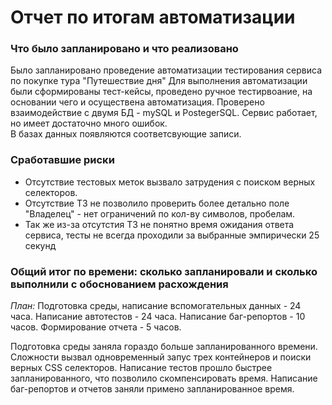# Отчет по итогам автоматизации

### Что было запланировано и что реализовано
Было запланировано проведение автоматизации тестирования сервиса по покупке тура "Путешествие дня" 
Для выполнения автоматизации были сформированы тест-кейсы, проведено ручное тестирвоание, на основании чего и осуществена автоматизация.
Проверено взаимодействие с двумя БД - mySQL и PostegerSQL. Сервис работает, но имеет достаточно много ошибок.  
В базах данных появляются соответсвующие записи.

### Сработавшие риски
* Отсутствие тестовых меток вызвало затрудения с поиском верных селекторов.
* Отсутствие ТЗ не позволило проверить более детально поле "Владелец" - нет ограничений по кол-ву символов, пробелам.
* Так же из-за отсутстия ТЗ не понятно время ожидания ответа сервиса, тесты не всегда проходили за выбранные эмпирически 25 секунд

### Общий итог по времени: сколько запланировали и сколько выполнили с обоснованием расхождения
*План:*
Подготовка среды, написание вспомогательных данных - 24 часа.
Написание автотестов - 24 часа.
Написание баг-репортов - 10 часов.
Формирование отчета - 5 часов.

Подготовка среды заняла гораздо больше запланированного времени. Сложности вызвал одновременный запус трех контейнеров и поиски верных CSS селекторов.
Написание тестов прошло быстрее запланированного, что позволило скомпенсировать время. Написание баг-репортов и отчетов заняли примено запланированное время. 

